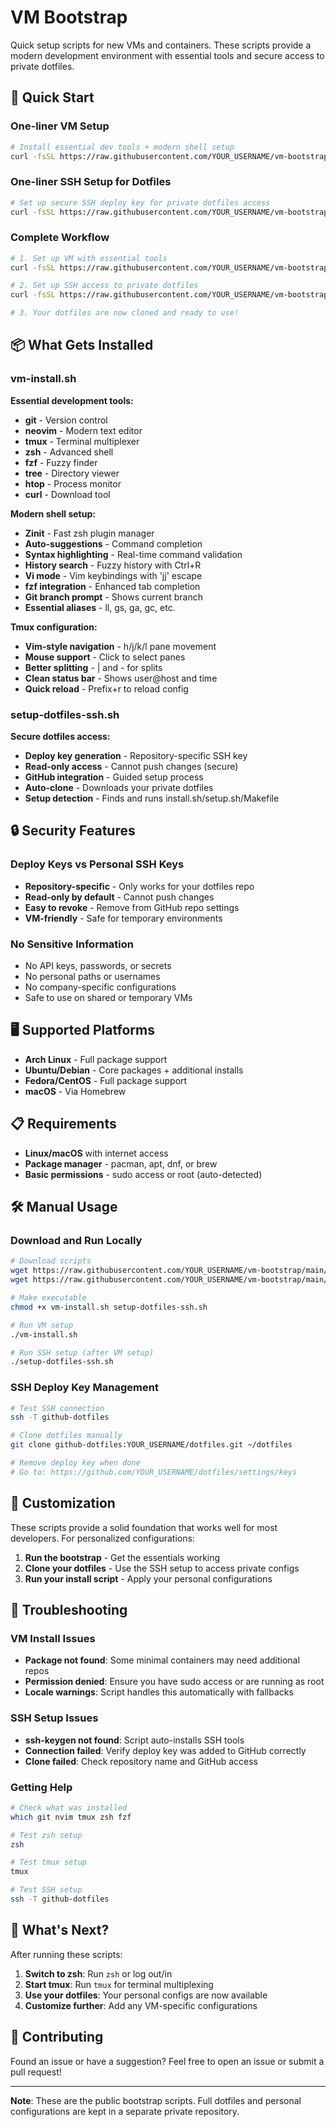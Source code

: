 # VM Bootstrap

Quick setup scripts for new VMs and containers. These scripts provide a modern development environment with essential tools and secure access to private dotfiles.

## 🚀 Quick Start

### One-liner VM Setup
```bash
# Install essential dev tools + modern shell setup
curl -fsSL https://raw.githubusercontent.com/YOUR_USERNAME/vm-bootstrap/main/vm-install.sh | bash
```

### One-liner SSH Setup for Dotfiles
```bash
# Set up secure SSH deploy key for private dotfiles access
curl -fsSL https://raw.githubusercontent.com/YOUR_USERNAME/vm-bootstrap/main/setup-dotfiles-ssh.sh | bash
```

### Complete Workflow
```bash
# 1. Set up VM with essential tools
curl -fsSL https://raw.githubusercontent.com/YOUR_USERNAME/vm-bootstrap/main/vm-install.sh | bash

# 2. Set up SSH access to private dotfiles
curl -fsSL https://raw.githubusercontent.com/YOUR_USERNAME/vm-bootstrap/main/setup-dotfiles-ssh.sh | bash

# 3. Your dotfiles are now cloned and ready to use!
```

## 📦 What Gets Installed

### vm-install.sh
**Essential development tools:**
- **git** - Version control
- **neovim** - Modern text editor  
- **tmux** - Terminal multiplexer
- **zsh** - Advanced shell
- **fzf** - Fuzzy finder
- **tree** - Directory viewer
- **htop** - Process monitor
- **curl** - Download tool

**Modern shell setup:**
- **Zinit** - Fast zsh plugin manager
- **Auto-suggestions** - Command completion
- **Syntax highlighting** - Real-time command validation
- **History search** - Fuzzy history with Ctrl+R
- **Vi mode** - Vim keybindings with 'jj' escape
- **fzf integration** - Enhanced tab completion
- **Git branch prompt** - Shows current branch
- **Essential aliases** - ll, gs, ga, gc, etc.

**Tmux configuration:**
- **Vim-style navigation** - h/j/k/l pane movement
- **Mouse support** - Click to select panes
- **Better splitting** - | and - for splits
- **Clean status bar** - Shows user@host and time
- **Quick reload** - Prefix+r to reload config

### setup-dotfiles-ssh.sh
**Secure dotfiles access:**
- **Deploy key generation** - Repository-specific SSH key
- **Read-only access** - Cannot push changes (secure)
- **GitHub integration** - Guided setup process
- **Auto-clone** - Downloads your private dotfiles
- **Setup detection** - Finds and runs install.sh/setup.sh/Makefile

## 🔒 Security Features

### Deploy Keys vs Personal SSH Keys
- **Repository-specific** - Only works for your dotfiles repo
- **Read-only by default** - Cannot push changes
- **Easy to revoke** - Remove from GitHub repo settings
- **VM-friendly** - Safe for temporary environments

### No Sensitive Information
- No API keys, passwords, or secrets
- No personal paths or usernames  
- No company-specific configurations
- Safe to use on shared or temporary VMs

## 🖥️ Supported Platforms

- **Arch Linux** - Full package support
- **Ubuntu/Debian** - Core packages + additional installs
- **Fedora/CentOS** - Full package support  
- **macOS** - Via Homebrew

## 📋 Requirements

- **Linux/macOS** with internet access
- **Package manager** - pacman, apt, dnf, or brew
- **Basic permissions** - sudo access or root (auto-detected)

## 🛠️ Manual Usage

### Download and Run Locally
```bash
# Download scripts
wget https://raw.githubusercontent.com/YOUR_USERNAME/vm-bootstrap/main/vm-install.sh
wget https://raw.githubusercontent.com/YOUR_USERNAME/vm-bootstrap/main/setup-dotfiles-ssh.sh

# Make executable
chmod +x vm-install.sh setup-dotfiles-ssh.sh

# Run VM setup
./vm-install.sh

# Run SSH setup (after VM setup)
./setup-dotfiles-ssh.sh
```

### SSH Deploy Key Management
```bash
# Test SSH connection
ssh -T github-dotfiles

# Clone dotfiles manually  
git clone github-dotfiles:YOUR_USERNAME/dotfiles.git ~/dotfiles

# Remove deploy key when done
# Go to: https://github.com/YOUR_USERNAME/dotfiles/settings/keys
```

## 🔧 Customization

These scripts provide a solid foundation that works well for most developers. For personalized configurations:

1. **Run the bootstrap** - Get the essentials working
2. **Clone your dotfiles** - Use the SSH setup to access private configs  
3. **Run your install script** - Apply your personal configurations

## 🐛 Troubleshooting

### VM Install Issues
- **Package not found**: Some minimal containers may need additional repos
- **Permission denied**: Ensure you have sudo access or are running as root
- **Locale warnings**: Script handles this automatically with fallbacks

### SSH Setup Issues  
- **ssh-keygen not found**: Script auto-installs SSH tools
- **Connection failed**: Verify deploy key was added to GitHub correctly
- **Clone failed**: Check repository name and GitHub access

### Getting Help
```bash
# Check what was installed
which git nvim tmux zsh fzf

# Test zsh setup
zsh

# Test tmux setup  
tmux

# Test SSH setup
ssh -T github-dotfiles
```

## 📝 What's Next?

After running these scripts:

1. **Switch to zsh**: Run `zsh` or log out/in
2. **Start tmux**: Run `tmux` for terminal multiplexing
3. **Use your dotfiles**: Your personal configs are now available
4. **Customize further**: Add any VM-specific configurations

## 🤝 Contributing

Found an issue or have a suggestion? Feel free to open an issue or submit a pull request!

---

**Note**: These are the public bootstrap scripts. Full dotfiles and personal configurations are kept in a separate private repository.
